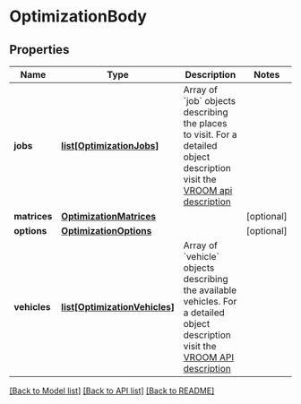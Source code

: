# OptimizationBody

## Properties
Name | Type | Description | Notes
------------ | ------------- | ------------- | -------------
**jobs** | [**list[OptimizationJobs]**](OptimizationJobs.md) | Array of &#x60;job&#x60; objects describing the places to visit. For a detailed object description visit the [VROOM api description](https://github.com/VROOM-Project/vroom/blob/master/docs/API.md#jobs)  | 
**matrices** | [**OptimizationMatrices**](OptimizationMatrices.md) |  | [optional] 
**options** | [**OptimizationOptions**](OptimizationOptions.md) |  | [optional] 
**vehicles** | [**list[OptimizationVehicles]**](OptimizationVehicles.md) | Array of &#x60;vehicle&#x60; objects describing the available vehicles. For a detailed object description visit the [VROOM API description](https://github.com/VROOM-Project/vroom/blob/master/docs/API.md#vehicles)  | 

[[Back to Model list]](../README.md#documentation_for_models) [[Back to API list]](../README.md#documentation_for_api_endpoints) [[Back to README]](../README.md)

